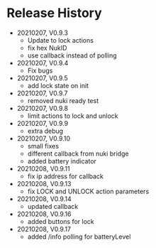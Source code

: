 # Release History

* 20210207, V0.9.3
  * Update to lock actions
  * fix hex NukID
  * use callback instead of polling
* 20210207, V0.9.4
  * Fix bugs
* 20210207, V0.9.5
  * add lock state on init
* 20210207, V0.9.7
  * removed nuki ready test
* 20210207, V0.9.8
  * limit actions to lock and unlock
* 20210207, V0.9.9
  * extra debug
* 20210207, V0.9.10
  * small fixes
  * different callback from nuki bridge
  * added battery indicator
* 20210208, V0.9.11
  * fix ip address for callback
* 20210208, V0.9.13
  * fix LOCK and UNLOCK action parameters
* 20210208, V0.9.14
  * updated callback
* 20210208, V0.9.16
  * added buttons for lock
* 20210208, V0.9.17
  * added /info polling for batteryLevel
